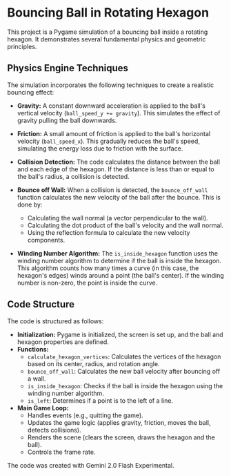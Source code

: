 # Bouncing Ball in Rotating Hexagon

This project is a Pygame simulation of a bouncing ball inside a rotating hexagon. It demonstrates several fundamental physics and geometric principles.

## Physics Engine Techniques

The simulation incorporates the following techniques to create a realistic bouncing effect:

*   **Gravity:** A constant downward acceleration is applied to the ball's vertical velocity (`ball_speed_y += gravity`). This simulates the effect of gravity pulling the ball downwards.

*   **Friction:** A small amount of friction is applied to the ball's horizontal velocity (`ball_speed_x`). This gradually reduces the ball's speed, simulating the energy loss due to friction with the surface.

*   **Collision Detection:** The code calculates the distance between the ball and each edge of the hexagon. If the distance is less than or equal to the ball's radius, a collision is detected.

*   **Bounce off Wall:** When a collision is detected, the `bounce_off_wall` function calculates the new velocity of the ball after the bounce. This is done by:
    *   Calculating the wall normal (a vector perpendicular to the wall).
    *   Calculating the dot product of the ball's velocity and the wall normal.
    *   Using the reflection formula to calculate the new velocity components.

*   **Winding Number Algorithm:** The `is_inside_hexagon` function uses the winding number algorithm to determine if the ball is inside the hexagon. This algorithm counts how many times a curve (in this case, the hexagon's edges) winds around a point (the ball's center). If the winding number is non-zero, the point is inside the curve.

## Code Structure

The code is structured as follows:

*   **Initialization:** Pygame is initialized, the screen is set up, and the ball and hexagon properties are defined.
*   **Functions:**
    *   `calculate_hexagon_vertices`: Calculates the vertices of the hexagon based on its center, radius, and rotation angle.
    *   `bounce_off_wall`: Calculates the new ball velocity after bouncing off a wall.
    *   `is_inside_hexagon`: Checks if the ball is inside the hexagon using the winding number algorithm.
    *   `is_left`: Determines if a point is to the left of a line.
*   **Main Game Loop:**
    *   Handles events (e.g., quitting the game).
    *   Updates the game logic (applies gravity, friction, moves the ball, detects collisions).
    *   Renders the scene (clears the screen, draws the hexagon and the ball).
    *   Controls the frame rate.

The code was created with Gemini 2.0 Flash Experimental.